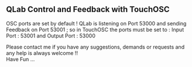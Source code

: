 ## QLab  Control and Feedback with TouchOSC

OSC ports are set by default ! QLab is listening on Port 53000 and sending Feedback on Port 53001 ; so in TouchOSC the ports must be set to : Input Port : 53001 and Output Port : 53000

Please contact me if you have any suggestions, demands or requests and any help is always welcome !!   
Have Fun ...  

